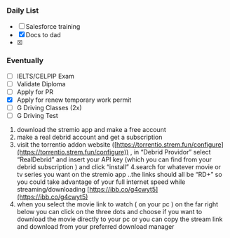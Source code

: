 ### Daily List
- [ ] Salesforce training
- [x] Docs to dad
- [x]
  
  
### Eventually
- [ ] IELTS/CELPIP Exam
- [ ] Validate Diploma
- [ ] Apply for PR
- [x] Apply for renew temporary work permit
- [ ] G Driving Classes (2x)
- [ ] G Driving Test
  
1. download the stremio app and make a free account
2. make a real debrid account and get a subscription
3. visit the torrentio addon website ([https://torrentio.strem.fun/configure](https://torrentio.strem.fun/configure)) , in “Debrid Providor” select “RealDebrid” and insert your API key (which you can find from your debrid subscription ) and click “install”
4.search for whatever movie or tv series you want on the stremio app ..the links should all be “RD+” so you could take advantage of your full internet speed while streaming/downloading [https://ibb.co/g4cwyt5](https://ibb.co/g4cwyt5)
5. when you select the movie link to watch ( on your pc ) on the far right below you can click on the three dots and choose if you want to download the movie directly to your pc or you can copy the stream link and download from your preferred download manager